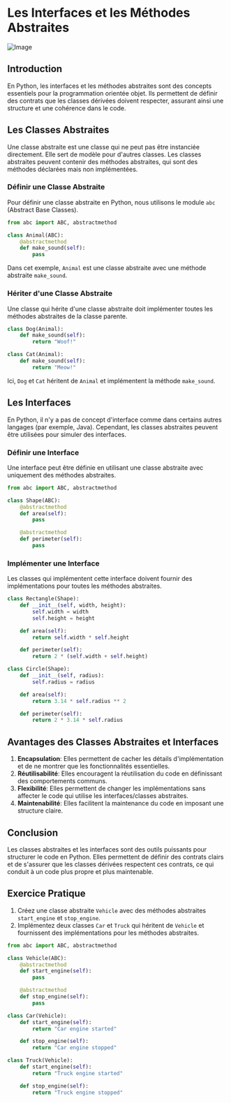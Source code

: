 # Les Interfaces et les Méthodes Abstraites
![Image](https://miro.medium.com/v2/resize:fit:756/1*vjsWf2kTrZyT_oRvk8ph3w.png "titre")
## Introduction

En Python, les interfaces et les méthodes abstraites sont des concepts essentiels pour la programmation orientée objet. Ils permettent de définir des contrats que les classes dérivées doivent respecter, assurant ainsi une structure et une cohérence dans le code.

## Les Classes Abstraites

Une classe abstraite est une classe qui ne peut pas être instanciée directement. Elle sert de modèle pour d'autres classes. Les classes abstraites peuvent contenir des méthodes abstraites, qui sont des méthodes déclarées mais non implémentées.

### Définir une Classe Abstraite

Pour définir une classe abstraite en Python, nous utilisons le module `abc` (Abstract Base Classes).

```python
from abc import ABC, abstractmethod

class Animal(ABC):
    @abstractmethod
    def make_sound(self):
        pass
```

Dans cet exemple, `Animal` est une classe abstraite avec une méthode abstraite `make_sound`.

### Hériter d'une Classe Abstraite

Une classe qui hérite d'une classe abstraite doit implémenter toutes les méthodes abstraites de la classe parente.

```python
class Dog(Animal):
    def make_sound(self):
        return "Woof!"

class Cat(Animal):
    def make_sound(self):
        return "Meow!"
```

Ici, `Dog` et `Cat` héritent de `Animal` et implémentent la méthode `make_sound`.

## Les Interfaces

En Python, il n'y a pas de concept d'interface comme dans certains autres langages (par exemple, Java). Cependant, les classes abstraites peuvent être utilisées pour simuler des interfaces.

### Définir une Interface

Une interface peut être définie en utilisant une classe abstraite avec uniquement des méthodes abstraites.

```python
from abc import ABC, abstractmethod

class Shape(ABC):
    @abstractmethod
    def area(self):
        pass

    @abstractmethod
    def perimeter(self):
        pass
```

### Implémenter une Interface

Les classes qui implémentent cette interface doivent fournir des implémentations pour toutes les méthodes abstraites.

```python
class Rectangle(Shape):
    def __init__(self, width, height):
        self.width = width
        self.height = height

    def area(self):
        return self.width * self.height

    def perimeter(self):
        return 2 * (self.width + self.height)

class Circle(Shape):
    def __init__(self, radius):
        self.radius = radius

    def area(self):
        return 3.14 * self.radius ** 2

    def perimeter(self):
        return 2 * 3.14 * self.radius
```

## Avantages des Classes Abstraites et Interfaces

1. **Encapsulation**: Elles permettent de cacher les détails d'implémentation et de ne montrer que les fonctionnalités essentielles.
2. **Réutilisabilité**: Elles encouragent la réutilisation du code en définissant des comportements communs.
3. **Flexibilité**: Elles permettent de changer les implémentations sans affecter le code qui utilise les interfaces/classes abstraites.
4. **Maintenabilité**: Elles facilitent la maintenance du code en imposant une structure claire.

## Conclusion

Les classes abstraites et les interfaces sont des outils puissants pour structurer le code en Python. Elles permettent de définir des contrats clairs et de s'assurer que les classes dérivées respectent ces contrats, ce qui conduit à un code plus propre et plus maintenable.

## Exercice Pratique

1. Créez une classe abstraite `Vehicle` avec des méthodes abstraites `start_engine` et `stop_engine`.
2. Implémentez deux classes `Car` et `Truck` qui héritent de `Vehicle` et fournissent des implémentations pour les méthodes abstraites.

```python
from abc import ABC, abstractmethod

class Vehicle(ABC):
    @abstractmethod
    def start_engine(self):
        pass

    @abstractmethod
    def stop_engine(self):
        pass

class Car(Vehicle):
    def start_engine(self):
        return "Car engine started"

    def stop_engine(self):
        return "Car engine stopped"

class Truck(Vehicle):
    def start_engine(self):
        return "Truck engine started"

    def stop_engine(self):
        return "Truck engine stopped"
```
